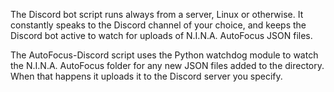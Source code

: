 The Discord bot script runs always from a server, Linux or otherwise.  It constantly speaks to the Discord channel of your choice, and keeps the Discord bot active to watch for uploads of N.I.N.A. AutoFocus JSON files.

The AutoFocus-Discord script uses the Python watchdog module to watch the N.I.N.A. AutoFocus folder for any new JSON files added to the directory.  When that happens it uploads it to the Discord server you specify.
